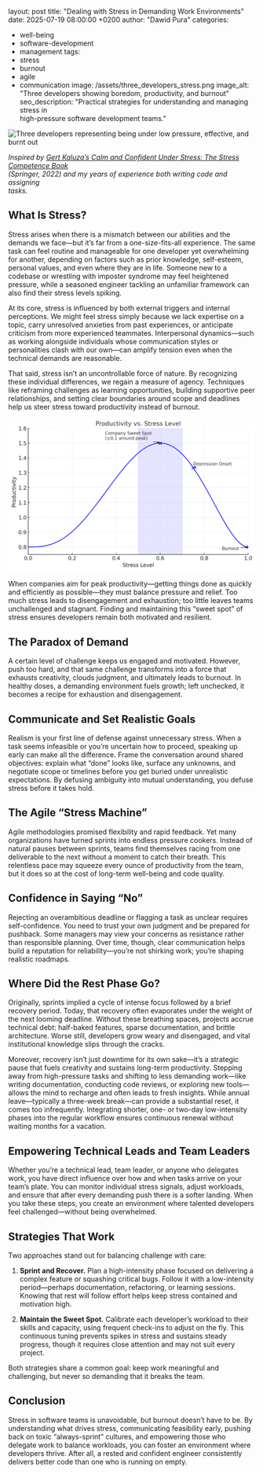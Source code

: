 layout: post
title: "Dealing with Stress in Demanding Work Environments"
date: 2025-07-19 08:00:00 +0200
author: "Dawid Pura"
categories:
  - well-being
  - software-development
  - management
tags:
  - stress
  - burnout
  - agile
  - communication
image: /assets/three_developers_stress.png
image_alt: "Three developers showing boredom, productivity, and burnout"
seo_description: "Practical strategies for understanding and managing stress in \
high-pressure software development teams."

![Three developers representing being under low pressure, effective, and \
burnt out](/assets/three_developers_stress.png)

*Inspired by [Gert Kaluza’s Calm and Confident Under Stress: The Stress \
Competence Book](https://link.springer.com/book/10.1007/978-3-662-64440-9) \
(Springer, 2022) and my years of experience both writing code and assigning \
tasks.*

## What Is Stress?

Stress arises when there is a mismatch between our abilities and the demands we
face—but it’s far from a one-size-fits-all experience. The same task can feel
routine and manageable for one developer yet overwhelming for another,
depending on factors such as prior knowledge, self-esteem, personal values,
and even where they are in life. Someone new to a codebase or wrestling with
imposter syndrome may feel heightened pressure, while a seasoned engineer
tackling an unfamiliar framework can also find their stress levels spiking.

At its core, stress is influenced by both external triggers and internal
perceptions. We might feel stress simply because we lack expertise on a topic,
carry unresolved anxieties from past experiences, or anticipate criticism from
more experienced teammates. Interpersonal dynamics—such as working alongside
individuals whose communication styles or personalities clash with our own—can
amplify tension even when the technical demands are reasonable.

That said, stress isn’t an uncontrollable force of nature. By recognizing these
individual differences, we regain a measure of agency. Techniques like
reframing challenges as learning opportunities, building supportive peer
relationships, and setting clear boundaries around scope and deadlines help us
steer stress toward productivity instead of burnout.

![Chart showing how stress influences productivity](/assets/stress_chart.png)

When companies aim for peak productivity—getting things done as quickly and
efficiently as possible—they must balance pressure and relief. Too much stress
leads to disengagement and exhaustion; too little leaves teams unchallenged and
stagnant. Finding and maintaining this “sweet spot” of stress ensures developers
remain both motivated and resilient.

## The Paradox of Demand

A certain level of challenge keeps us engaged and motivated. However, push too
hard, and that same challenge transforms into a force that exhausts
creativity, clouds judgment, and ultimately leads to burnout. In healthy doses,
a demanding environment fuels growth; left unchecked, it becomes a recipe for
exhaustion and disengagement.

## Communicate and Set Realistic Goals

Realism is your first line of defense against unnecessary stress. When a task
seems infeasible or you’re uncertain how to proceed, speaking up early can
make all the difference. Frame the conversation around shared objectives:
explain what “done” looks like, surface any unknowns, and negotiate scope or
timelines before you get buried under unrealistic expectations. By defusing
ambiguity into mutual understanding, you defuse stress before it takes hold.

## The Agile “Stress Machine”

Agile methodologies promised flexibility and rapid feedback. Yet many
organizations have turned sprints into endless pressure cookers. Instead of
natural pauses between sprints, teams find themselves racing from one
deliverable to the next without a moment to catch their breath. This relentless
pace may squeeze every ounce of productivity from the team, but it does so at
the cost of long-term well-being and code quality.

## Confidence in Saying “No”

Rejecting an overambitious deadline or flagging a task as unclear requires
self-confidence. You need to trust your own judgment and be prepared for
pushback. Some managers may view your concerns as resistance rather than
responsible planning. Over time, though, clear communication helps build a
reputation for reliability—you’re not shirking work; you’re shaping realistic
roadmaps.

## Where Did the Rest Phase Go?

Originally, sprints implied a cycle of intense focus followed by a brief
recovery period. Today, that recovery often evaporates under the weight of the
next looming deadline. Without these breathing spaces, projects accrue technical
debt: half-baked features, sparse documentation, and brittle architecture.
Worse still, developers grow weary and disengaged, and vital institutional
knowledge slips through the cracks.

Moreover, recovery isn’t just downtime for its own sake—it’s a strategic pause
that fuels creativity and sustains long-term productivity. Stepping away from
high-pressure tasks and shifting to less demanding work—like writing
documentation, conducting code reviews, or exploring new tools—allows the mind
to recharge and often leads to fresh insights. While annual leave—typically a
three-week break—can provide a substantial reset, it comes too infrequently.
Integrating shorter, one- or two-day low-intensity phases into the regular
workflow ensures continuous renewal without waiting months for a vacation.

## Empowering Technical Leads and Team Leaders

Whether you’re a technical lead, team leader, or anyone who delegates work,
you have direct influence over how and when tasks arrive on your team’s plate.
You can monitor individual stress signals, adjust workloads, and ensure that
after every demanding push there is a softer landing. When you take these steps,
you create an environment where talented developers feel challenged—without
being overwhelmed.

## Strategies That Work

Two approaches stand out for balancing challenge with care:

1. **Sprint and Recover.** Plan a high-intensity phase focused on delivering a
   complex feature or squashing critical bugs. Follow it with a low-intensity
   period—perhaps documentation, refactoring, or learning sessions. Knowing
   that rest will follow effort helps keep stress contained and motivation high.

2. **Maintain the Sweet Spot.** Calibrate each developer’s workload to their
   skills and capacity, using frequent check-ins to adjust on the fly. This
   continuous tuning prevents spikes in stress and sustains steady progress,
   though it requires close attention and may not suit every project.

Both strategies share a common goal: keep work meaningful and challenging, but
never so demanding that it breaks the team.

## Conclusion

Stress in software teams is unavoidable, but burnout doesn’t have to be. By
understanding what drives stress, communicating feasibility early, pushing back
on toxic “always-sprint” cultures, and empowering those who delegate work to
balance workloads, you can foster an environment where developers thrive. After
all, a rested and confident engineer consistently delivers better code than one
who is running on empty.
